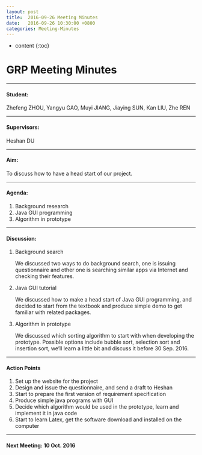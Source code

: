 ```yaml
---
layout: post
title:  2016-09-26 Meeting Minutes
date:   2016-09-26 10:30:00 +0800
categories: Meeting-Minutes
---
```


* content
{:toc}


# GRP Meeting Minutes---#### Student: 
Zhefeng ZHOU, Yangyu GAO, Muyi JIANG, Jiaying SUN, Kan LIU, Zhe REN

---
#### Supervisors: 
Heshan DU
---
#### Aim:To discuss how to have a head start of our project.---#### Agenda:1.	Background research2.	Java GUI programming3.	Algorithm in prototype---#### Discussion:
1.	Background search	We discussed two ways to do background search, one is issuing questionnaire and other one is searching similar apps via Internet and checking their features.2.	Java GUI tutorial	We discussed how to make a head start of Java GUI programming, and decided to start from the textbook and produce simple demo to get familiar with related packages.3.	Algorithm in prototype	We discussed which sorting algorithm to start with when developing the prototype.  Possible options include bubble sort, selection sort and insertion sort, we’ll learn a little bit and discuss it before 30 Sep. 2016.---#### Action Points
1.	Set up the website for the project2.	Design and issue the questionnaire, and send a draft to Heshan3.	Start to prepare the first version of requirement specification4.	Produce simple java programs with GUI5.	Decide which algorithm would be used in the prototype, learn and implement it in java code6.	Start to learn Latex, get the software download and installed on the computer---#### Next Meeting: 10 Oct. 2016

